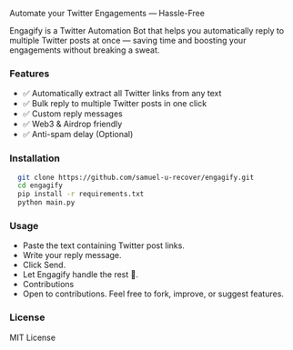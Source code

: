 Automate your Twitter Engagements — Hassle-Free

Engagify is a Twitter Automation Bot that helps you automatically reply to multiple Twitter posts at once — saving time and boosting your engagements without breaking a sweat.

### Features
- ✅ Automatically extract all Twitter links from any text
- ✅ Bulk reply to multiple Twitter posts in one click
- ✅ Custom reply messages
- ✅ Web3 & Airdrop friendly
- ✅ Anti-spam delay (Optional)

### Installation
```sh
  git clone https://github.com/samuel-u-recover/engagify.git
  cd engagify
  pip install -r requirements.txt
  python main.py
```

### Usage
- Paste the text containing Twitter post links.
- Write your reply message.
- Click Send.
- Let Engagify handle the rest 🚀.
- Contributions
- Open to contributions. Feel free to fork, improve, or suggest features.

### License
MIT License
